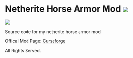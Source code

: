 # Netherite Horse Armor Mod ![](http://cf.way2muchnoise.eu/full_392701_downloads.svg)

![](https://cf.way2muchnoise.eu/versions/392701.svg)

Source code for my netherite horse armor mod 
 
Offical Mod Page: [Curseforge](https://www.curseforge.com/minecraft/mc-mods/netherite-horse-armor-mod)
 
All Rights Served.
